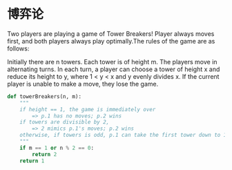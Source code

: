 # 博弈论

Two players are playing a game of Tower Breakers! Player  always moves first, and both players always play optimally.The rules of the game are as follows:

Initially there are n towers.
Each tower is of height m.
The players move in alternating turns.
In each turn, a player can choose a tower of height x and reduce its height to y, where 1 < y < x  and y evenly divides x.
If the current player is unable to make a move, they lose the game.

```py
def towerBreakers(n, m):
    """
    if height == 1, the game is immediately over
        => p.1 has no moves; p.2 wins
    if towers are divisible by 2, 
        => 2 mimics p.1's moves; p.2 wins
    otherwise, if towers is odd, p.1 can take the first tower down to 1,
    """
    if m == 1 or n % 2 == 0:
        return 2
    return 1
```
